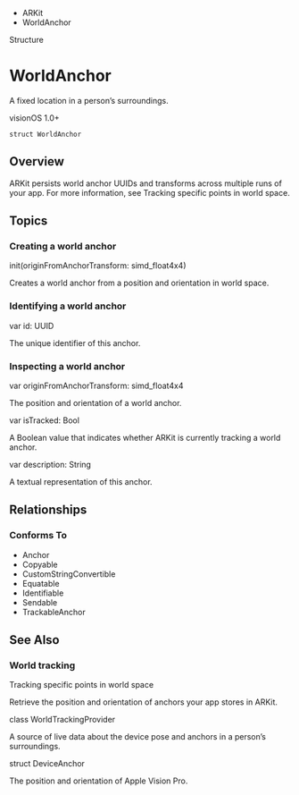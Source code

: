 

- ARKit
-  WorldAnchor 

Structure

# WorldAnchor

A fixed location in a person’s surroundings.

visionOS 1.0+

``` source
struct WorldAnchor
```

## Overview

ARKit persists world anchor UUIDs and transforms across multiple runs of your app. For more information, see Tracking specific points in world space.

## Topics

### Creating a world anchor

init(originFromAnchorTransform: simd_float4x4)

Creates a world anchor from a position and orientation in world space.

### Identifying a world anchor

var id: UUID

The unique identifier of this anchor.

### Inspecting a world anchor

var originFromAnchorTransform: simd_float4x4

The position and orientation of a world anchor.

var isTracked: Bool

A Boolean value that indicates whether ARKit is currently tracking a world anchor.

var description: String

A textual representation of this anchor.

## Relationships

### Conforms To

- Anchor
- Copyable
- CustomStringConvertible
- Equatable
- Identifiable
- Sendable
- TrackableAnchor

## See Also

### World tracking

Tracking specific points in world space

Retrieve the position and orientation of anchors your app stores in ARKit.

class WorldTrackingProvider

A source of live data about the device pose and anchors in a person’s surroundings.

struct DeviceAnchor

The position and orientation of Apple Vision Pro.

